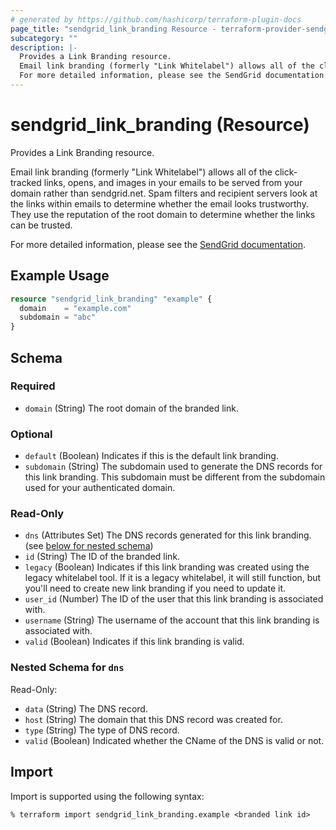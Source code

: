 ```yaml
---
# generated by https://github.com/hashicorp/terraform-plugin-docs
page_title: "sendgrid_link_branding Resource - terraform-provider-sendgrid"
subcategory: ""
description: |-
  Provides a Link Branding resource.
  Email link branding (formerly "Link Whitelabel") allows all of the click-tracked links, opens, and images in your emails to be served from your domain rather than sendgrid.net. Spam filters and recipient servers look at the links within emails to determine whether the email looks trustworthy. They use the reputation of the root domain to determine whether the links can be trusted.
  For more detailed information, please see the SendGrid documentation https://docs.sendgrid.com/glossary/link-branding.
---
```


# sendgrid_link_branding (Resource)

Provides a Link Branding resource.

Email link branding (formerly "Link Whitelabel") allows all of the click-tracked links, opens, and images in your emails to be served from your domain rather than sendgrid.net. Spam filters and recipient servers look at the links within emails to determine whether the email looks trustworthy. They use the reputation of the root domain to determine whether the links can be trusted.

For more detailed information, please see the [SendGrid documentation](https://docs.sendgrid.com/glossary/link-branding).

## Example Usage

```terraform
resource "sendgrid_link_branding" "example" {
  domain    = "example.com"
  subdomain = "abc"
}
```

<!-- schema generated by tfplugindocs -->
## Schema

### Required

- `domain` (String) The root domain of the branded link.

### Optional

- `default` (Boolean) Indicates if this is the default link branding.
- `subdomain` (String) The subdomain used to generate the DNS records for this link branding. This subdomain must be different from the subdomain used for your authenticated domain.

### Read-Only

- `dns` (Attributes Set) The DNS records generated for this link branding. (see [below for nested schema](#nestedatt--dns))
- `id` (String) The ID of the branded link.
- `legacy` (Boolean) Indicates if this link branding was created using the legacy whitelabel tool. If it is a legacy whitelabel, it will still function, but you'll need to create new link branding if you need to update it.
- `user_id` (Number) The ID of the user that this link branding is associated with.
- `username` (String) The username of the account that this link branding is associated with.
- `valid` (Boolean) Indicates if this link branding is valid.

<a id="nestedatt--dns"></a>
### Nested Schema for `dns`

Read-Only:

- `data` (String) The DNS record.
- `host` (String) The domain that this DNS record was created for.
- `type` (String) The type of DNS record.
- `valid` (Boolean) Indicated whether the CName of the DNS is valid or not.

## Import

Import is supported using the following syntax:

```shell
% terraform import sendgrid_link_branding.example <branded link id>
```
